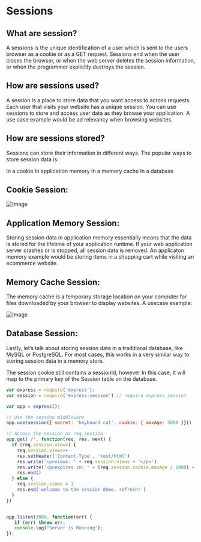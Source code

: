 # Sessions
## What are session? 


A sessions is the unique identification of a user which is sent to the users browser as a cookie or as a GET request. Sessions end when the user closes the browser, or when the web server deletes the session information, or when the programmer explicitly destroys the session.


## How are sessions used?


A session is a place to store data that you want access to across requests. Each user that visits your website has a unique session.  You can use sessions to store and access user data as they browse your application. A use case example would be ad relevancy when browsing websites.


## How are sessions stored? 


Sessions can store their information in different ways. The popular ways to store session data is:

In a cookie
In application memory
In a memory cache
In a database


## Cookie Session:


![Image](https://i2.wp.com/nodewebapps.com/wp-content/uploads/2017/06/sessions-1.png?w=750)


## Application Memory Session:


Storing session data in application memory essentially means that the data is stored for the lifetime of your application runtime. If your web application server crashes or is stopped, all session data is removed. An applicaton memory example would be storing items in a shopping cart while visiting an ecommerce website. 


## Memory Cache Session:


The memory cache is a temporary storage location on your computer for files downloaded by your browser to display websites. A usecase example:


![Image](https://i2.wp.com/nodewebapps.com/wp-content/uploads/2017/06/sessions-2.png?w=855)




## Database Session: 


Lastly, let’s talk about storing session data in a traditional database, like MySQL or PostgreSQL. For most cases, this works in a very similar way to storing session data in a memory store.

The session cookie still contains a sessionId, however In this case, it will map to the primary key of the Session table on the database.



```javascript
var express = require('express');
var session = require('express-session') // require express session

var app = express();

// Use the session middleware
app.use(session({ secret: 'keyboard cat', cookie: { maxAge: 5000 }}))

// Access the session as req.session
app.get('/', function(req, res, next) {
  if (req.session.views) {
    req.session.views++
    res.setHeader('Content-Type', 'text/html')
    res.write('<p>views: ' + req.session.views + '</p>')
    res.write('<p>expires in: ' + (req.session.cookie.maxAge / 1000) + 's</p>')
    res.end()
  } else {
    req.session.views = 1
    res.end('welcome to the session demo. refresh!')
  }
})


app.listen(3000, function(err) {
   if (err) throw err;
   console.log("Server is Running");
});

```








